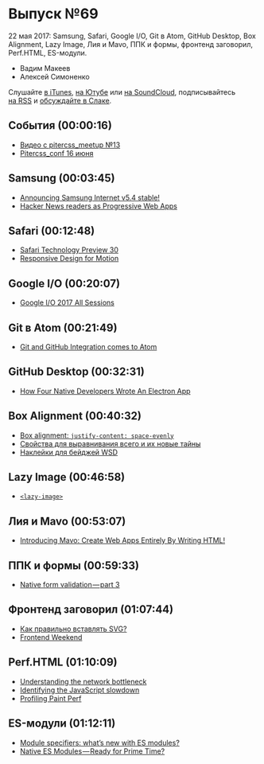 # Выпуск №69

22 мая 2017: Samsung, Safari, Google I/O, Git в Atom, GitHub Desktop, Box Alignment, Lazy Image, Лия и Mavo, ППК и формы, фронтенд заговорил, Perf.HTML, ES-модули.

- Вадим Макеев
- Алексей Симоненко

Слушайте [в iTunes](https://itunes.apple.com/ru/podcast/veb-standarty/id1080500016), [на Ютубе](https://www.youtube.com/playlist?list=PLMBnwIwFEFHcwuevhsNXkFTcadeX5R1Go) или [на SoundCloud](https://soundcloud.com/web-standards), подписывайтесь [на RSS](https://web-standards.ru/podcast/feed/) и [обсуждайте в Слаке](http://slack.web-standards.ru/).

## События (00:00:16)

- [Видео с pitercss_meetup №13](https://youtu.be/b_3lqYrcY-4)
- [Pitercss_conf 16 июня](https://pitercss.com/)

## Samsung (00:03:45)

- [Announcing Samsung Internet v5.4 stable!](https://medium.com/p/fd941e0dcd58)
- [Hacker News readers as Progressive Web Apps](https://hnpwa.com/)

## Safari (00:12:48)

- [Safari Technology Preview 30](https://webkit.org/blog/7614/release-notes-for-safari-technology-preview-30/)
- [Responsive Design for Motion](https://webkit.org/blog/7551/responsive-design-for-motion/)

## Google I/O (00:20:07)

- [Google I/O 2017 All Sessions](https://www.youtube.com/playlist?list=PLOU2XLYxmsIKC8eODk_RNCWv3fBcLvMMy)

## Git в Atom (00:21:49)

- [Git and GitHub Integration comes to Atom](http://blog.atom.io/2017/05/16/git-and-github-integration-comes-to-atom.html)

## GitHub Desktop (00:32:31)

- [How Four Native Developers Wrote An Electron App](https://githubengineering.com/how-four-native-developers-wrote-an-electron-app/)

## Box Alignment (00:40:32)

- [Box alignment: `justify-content: space-evenly`](https://codepen.io/matuzo/pen/GmXVWo)
- [Свойства для выравнивания всего и их новые тайны](http://css-live.ru/articles-css/svojstva-dlya-vyravnivaniya-vsego-i-ix-novye-tajny.html)
- [Наклейки для бейджей WSD](https://github.com/web-standards-ru/stickers)

## Lazy Image (00:46:58)

- [`<lazy-image>`](https://meowni.ca/lazy-image/)

## Лия и Mavo (00:53:07)

- [Introducing Mavo: Create Web Apps Entirely By Writing HTML!](https://www.smashingmagazine.com/2017/05/introducing-mavo/)

## ППК и формы (00:59:33)

- [Native form validation — part 3](https://medium.com/p/8e643e1dd06)

## Фронтенд заговорил (01:07:44)

- [Как правильно вставлять SVG?](https://youtu.be/TNX0-JLdM_U)
- [Frontend Weekend](https://soundcloud.com/frontend-weekend)

## Perf.HTML (01:10:09)

- [Understanding the network bottleneck](https://youtu.be/xpsrtYcBy10)
- [Identifying the JavaScript slowdown](https://youtu.be/W4zp79QyDXA)
- [Profiling Paint Perf](https://youtu.be/Wfxm56ttAmE)

## ES-модули (01:12:11)

- [Module specifiers: what’s new with ES modules?](http://2ality.com/2017/05/es-module-specifiers.html)
- [Native ES Modules — Ready for Prime Time?](https://medium.com/p/87c64d294d3c)
